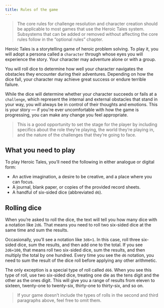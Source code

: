 ```yaml
---
title: Rules of the game
---
```


> The core rules for challenge resolution and character creation should be applicable to most games that use the Heroic Tales system. Subsystems that can be added or removed without affecting the core rules follow in the “optional rules” chapter.

Heroic Tales is a storytelling game of heroic problem solving. To play it, you will adopt a persona called a `character` through whose eyes you will experience the story. Your character may adventure alone or with a group.

You will roll dice to determine how well your character navigates the obstacles they encounter during their adventures. Depending on how the dice fall, your character may achieve great success or endure terrible failure.

While the dice will determine whether your character succeeds or fails at a `challenge`, which represent the internal and external obstacles that stand in your way, you will always be in control of their thoughts and emotions. This is your story — if you're ever uncomfortable with how the game is progressing, you can make any change you feel appropriate.

> This is a good opportunity to set the stage for the player by including specifics about the role they’re playing, the world they’re playing in, and the nature of the challenges that they’re going to face.

## What you need to play

To play Heroic Tales, you’ll need the following in either analogue or digital form:

- An active imagination, a desire to be creative, and a place where you can focus.
- A journal, blank paper, or copies of the provided record sheets.
- A handful of six-sided dice (abbreviated `d6`).

## Rolling dice

When you’re asked to roll the dice, the text will tell you how many dice with a notation like `2d6`. That means you need to roll two six-sided dice at the same time and sum the results.

Occasionally, you’ll see a notation like `3d6+1`. In this case, roll three six-sided dice, sum the results, and then add one to the total. If you see `2d6×100`, that means roll two six-sided dice, sum the results, and then multiply the total by one hundred. Every time you see the `d6` notation, you need to sum the result of the dice roll before applying any other arithmetic.

The only exception is a special type of roll called `d66`. When you see this type of roll, use two six-sided dice, treating one die as the tens digit and the other as the ones digit. This will give you a range of results from eleven to sixteen, twenty-one to twenty-six, thirty-one to thirty-six, and so on.

> If your game doesn’t include the types of rolls in the second and third paragraphs above, feel free to omit them.
